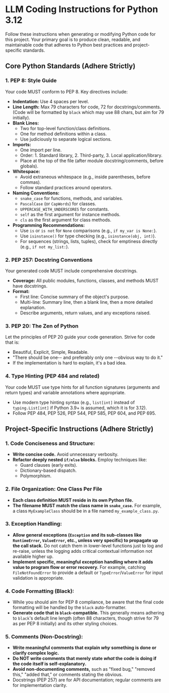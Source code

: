 # LLM Coding Instructions for Python 3.12

Follow these instructions when generating or modifying Python code for this project. Your primary goal is to produce clean, readable, and maintainable code that adheres to Python best practices and project-specific standards.

## Core Python Standards (Adhere Strictly)

### 1. PEP 8: Style Guide
Your code MUST conform to PEP 8. Key directives include:
- **Indentation:** Use 4 spaces per level.
- **Line Length:** Max 79 characters for code, 72 for docstrings/comments. (Code will be formatted by `black` which may use 88 chars, but aim for 79 initially).
- **Blank Lines:**
    - Two for top-level function/class definitions.
    - One for method definitions within a class.
    - Use judiciously to separate logical sections.
- **Imports:**
    - One import per line.
    - Order: 1. Standard library, 2. Third-party, 3. Local application/library.
    - Place at the top of the file (after module docstring/comments, before globals).
- **Whitespace:**
    - Avoid extraneous whitespace (e.g., inside parentheses, before commas).
    - Follow standard practices around operators.
- **Naming Conventions:**
    - `snake_case` for functions, methods, and variables.
    - `PascalCase` (or `CapWords`) for classes.
    - `UPPERCASE_WITH_UNDERSCORES` for constants.
    - `self` as the first argument for instance methods.
    - `cls` as the first argument for class methods.
- **Programming Recommendations:**
    - Use `is` or `is not` for `None` comparisons (e.g., `if my_var is None:`).
    - Use `isinstance()` for type checking (e.g., `isinstance(obj, int)`).
    - For sequences (strings, lists, tuples), check for emptiness directly (e.g., `if not my_list:`).

### 2. PEP 257: Docstring Conventions
Your generated code MUST include comprehensive docstrings.
- **Coverage:** All public modules, functions, classes, and methods MUST have docstrings.
- **Format:**
    - First line: Concise summary of the object's purpose.
    - Multi-line: Summary line, then a blank line, then a more detailed explanation.
    - Describe arguments, return values, and any exceptions raised.

### 3. PEP 20: The Zen of Python
Let the principles of PEP 20 guide your code generation. Strive for code that is:
- Beautiful, Explicit, Simple, Readable.
- "There should be one-- and preferably only one --obvious way to do it."
- If the implementation is hard to explain, it's a bad idea.

### 4. Type Hinting (PEP 484 and related)
Your code MUST use type hints for all function signatures (arguments and return types) and variable annotations where appropriate.
- Use modern type hinting syntax (e.g., `list[int]` instead of `typing.List[int]` if Python 3.9+ is assumed, which it is for 3.12).
- Follow PEP 484, PEP 526, PEP 544, PEP 585, PEP 604, and PEP 695.

## Project-Specific Instructions (Adhere Strictly)

### 1. Code Conciseness and Structure:
- **Write concise code.** Avoid unnecessary verbosity.
- **Refactor deeply nested `if/else` blocks.** Employ techniques like:
    - Guard clauses (early exits).
    - Dictionary-based dispatch.
    - Polymorphism.

### 2. File Organization: One Class Per File
- **Each class definition MUST reside in its own Python file.**
- **The filename MUST match the class name in `snake_case`.** For example, a class `MyExampleClass` should be in a file named `my_example_class.py`.

### 3. Exception Handling:
- **Allow general exceptions (`Exception` and its sub-classes like `RuntimeError`, `ValueError`, etc., unless very specific) to propagate up the call stack.** Do not catch them in lower-level functions just to log and re-raise, unless the logging adds critical contextual information not available higher up.
- **Implement specific, meaningful exception handling where it adds value to program flow or error recovery.** For example, catching `FileNotFoundError` to provide a default or `TypeError`/`ValueError` for input validation is appropriate.

### 4. Code Formatting (Black):
- While you should aim for PEP 8 compliance, be aware that the final code formatting will be handled by the `black` auto-formatter.
- **Generate code that is `black`-compatible.** This generally means adhering to `black`'s default line length (often 88 characters, though strive for 79 as per PEP 8 initially) and its other styling choices.

### 5. Comments (Non-Docstring):
- **Write meaningful comments that explain *why* something is done or clarify complex logic.**
- **Do NOT write comments that merely state *what* the code is doing if the code itself is self-explanatory.**
- **Avoid non-documenting comments,** such as "fixed bug," "removed this," "added that," or comments stating the obvious.
- Docstrings (PEP 257) are for API documentation; regular comments are for implementation clarity.